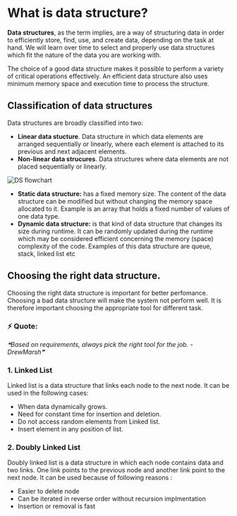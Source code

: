 # What is data structure?

**Data structures**, as the term implies, are a way of structuring data in order to efficiently store, find, use, and create data, depending on the task at hand. We will learn over time to select and properly use data structures which fit the nature of the data you are working with.

The choice of a good data structure makes it possible to perform a variety of critical operations effectively. An efficient data structure also uses minimum memory space and execution time to process the structure.

## Classification of data structures
Data structures are broadly classified into two:
- **Linear data stucture**. Data structure in which data elements are arranged sequentially or linearly, where each element is attached to its previous and next adjacent elements. 
- **Non-linear data strucures**. Data structures where data elements are not placed sequentially or linearly.

<img align="center" src="https://media.geeksforgeeks.org/wp-content/uploads/20220520182504/ClassificationofDataStructure-660x347.jpg" alt="DS flowchart" />

- **Static data structure:**  has a fixed memory size. The content of the data structure can be modified but without changing the memory space allocated to it. Example is an array that holds a fixed number of values of one data type.
- **Dynamic data structure:**  is that kind of data structure that changes its size during runtime. It can be randomly updated during the runtime which may be considered efficient concerning the memory (space) complexity of the code. 
Examples of this data structure are queue, stack, linked list etc

## Choosing the right data structure.

Choosing the right data structure is important for better perfomance. Choosing a bad data structure will make the system not perform well. It is therefore important choosing the appropriate tool for different task.

### ⚡ Quote: 
<i>❝Based on requirements, always pick the right tool for the job. - DrewMarsh❞</i>

### 1. Linked List
Linked list is a data structure that links each node to the next node. It can be used in the following cases:
- When data dynamically grows.
- Need for constant time for insertion and deletion.
- Do not access random elements from Linked list.
- Insert element in any position of list.

### 2. Doubly Linked List
Doubly linked list is a data structure in which each node contains data and two links. One link points to the previous node and another link point to the next node. It can be used because of following reasons :
- Easier to delete node
- Can be iterated in reverse order without recursion implmentation
- Insertion or removal is fast